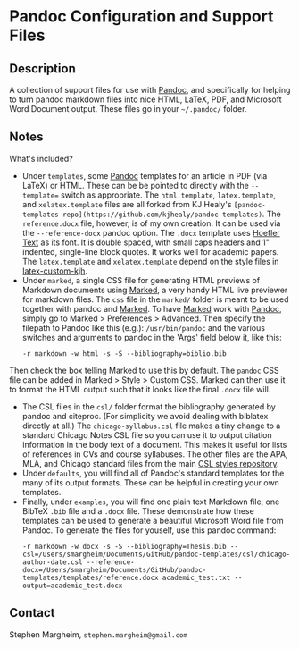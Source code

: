 # Pandoc Configuration and Support Files

## Description

A collection of support files for use with [Pandoc](http://johnmacfarlane.net/pandoc/), and specifically for helping to turn pandoc markdown files into nice HTML, LaTeX, PDF, and Microsoft Word Document output. These files go in your `~/.pandoc/` folder. 

## Notes

What's included?

+ Under `templates`, some [Pandoc](http://johnmacfarlane.net/pandoc/) templates for an article in PDF (via LaTeX) or HTML. These can be be pointed to directly with the `--template=` switch as appropriate. The `html.template`, `latex.template`, and `xelatex.template` files are all forked from KJ Healy's `[pandoc-templates repo](https://github.com/kjhealy/pandoc-templates)`. The `reference.docx` file, however, is of my own creation. It can be used via the `--reference-docx` pandoc option. The `.docx` template uses [Hoefler Text](http://www.typography.com/fonts/hoefler-text/overview/) as its font. It is double spaced, with small caps headers and 1" indented, single-line block quotes. It works well for academic papers. The `latex.template` and `xelatex.template` depend on the style files in [latex-custom-kjh](http://kjhealy.github.com/latex-custom-kjh/).  
+ Under `marked`, a single CSS file for generating HTML previews of Markdown documents using [Marked](http://marked2app.com/), a very handy HTML live previewer for markdown files. The `css` file in the `marked/` folder is meant to be used together with pandoc and [Marked](http://markedapp.com/). To have [Marked](http://marked2app.com/) work with [Pandoc](http://johnmacfarlane.net/pandoc/), simply go to Marked > Preferences > Advanced. Then specify the filepath to Pandoc like this (e.g.): `/usr/bin/pandoc` and the various switches and arguments to pandoc in the 'Args' field below it, like this:
    ```
    -r markdown -w html -s -S --bibliography=biblio.bib
    ```
Then check the box telling Marked to use this by default. The `pandoc` CSS file can be added in Marked > Style > Custom CSS. Marked can then use it to format the HTML output such that it looks like the final `.docx` file will.
+ The CSL files in the `csl/` folder format the bibliography generated by pandoc and citeproc. (For simplicity we avoid dealing with biblatex directly at all.) The `chicago-syllabus.csl` file makes a tiny change to a standard Chicago Notes CSL file so you can use it to output citation information in the body text of a document. This makes it useful for lists of references in CVs and course syllabuses. The other files are the APA, MLA, and Chicago standard files from the main [CSL styles repository](https://github.com/citation-style-language/styles).
+ Under `defaults`, you will find all of Pandoc's standard templates for the many of its output formats. These can be helpful in creating your own templates.
+ Finally, under `examples`, you will find one plain text Markdown file, one BibTeX `.bib` file and a `.docx` file. These demonstrate how these templates can be used to generate a beautiful Microsoft Word file from Pandoc. To generate the files for youself, use this pandoc command: 
    ```
    -r markdown -w docx -s -S --bibliography=Thesis.bib --csl=/Users/smargheim/Documents/GitHub/pandoc-templates/csl/chicago-author-date.csl --reference-docx=/Users/smargheim/Documents/GitHub/pandoc-templates/templates/reference.docx academic_test.txt --output=academic_test.docx
    ```

## Contact
Stephen Margheim, `stephen.margheim@gmail.com`
